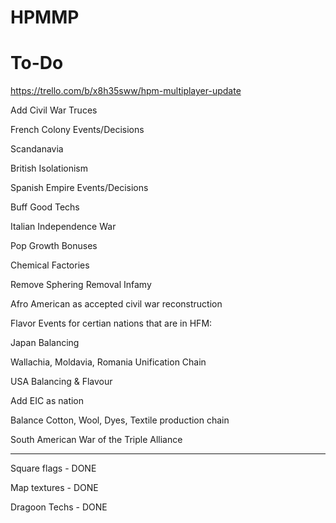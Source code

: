 # HPMMP

# To-Do

https://trello.com/b/x8h35sww/hpm-multiplayer-update

Add Civil War Truces

French Colony Events/Decisions

Scandanavia

British Isolationism

Spanish Empire Events/Decisions

Buff Good Techs

Italian Independence War

Pop Growth Bonuses

Chemical Factories

Remove Sphering Removal Infamy

Afro American as accepted civil war reconstruction

Flavor Events for certian nations that are in HFM:

Japan Balancing

Wallachia, Moldavia, Romania Unification Chain

USA Balancing & Flavour

Add EIC as nation

Balance Cotton, Wool, Dyes, Textile production chain

South American War of the Triple Alliance

-------

Square flags - DONE

Map textures - DONE

Dragoon Techs - DONE
